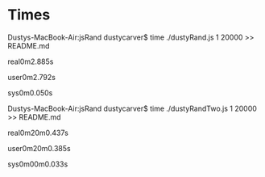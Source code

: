 # Times
Dustys-MacBook-Air:jsRand dustycarver$ time ./dustyRand.js 1 20000 >> README.md

real0m2.885s

user0m2.792s

sys0m0.050s

Dustys-MacBook-Air:jsRand dustycarver$ time ./dustyRandTwo.js 1 20000 >> README.md

real0m20m0.437s

user0m20m0.385s

sys0m00m0.033s
